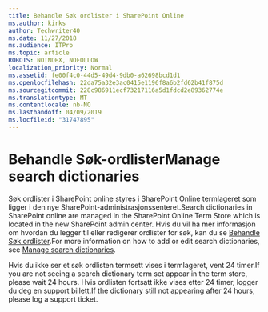 ```yaml
---
title: Behandle Søk ordlister i SharePoint Online
ms.author: kirks
author: Techwriter40
ms.date: 11/27/2018
ms.audience: ITPro
ms.topic: article
ROBOTS: NOINDEX, NOFOLLOW
localization_priority: Normal
ms.assetid: fe00f4c0-44d5-49d4-9db0-a62698bcd1d1
ms.openlocfilehash: 22da75a32e3ac0415e1196f8a6b2fd62b41f875d
ms.sourcegitcommit: 228c986911ecf73217116a5d1fdcd2e89362774e
ms.translationtype: MT
ms.contentlocale: nb-NO
ms.lasthandoff: 04/09/2019
ms.locfileid: "31747895"
---
```

# <a name="manage-search-dictionaries"></a><span data-ttu-id="a0b3b-102">Behandle Søk-ordlister</span><span class="sxs-lookup"><span data-stu-id="a0b3b-102">Manage search dictionaries</span></span>

<span data-ttu-id="a0b3b-103">Søk ordlister i SharePoint online styres i SharePoint Online termlageret som ligger i den nye SharePoint-administrasjonssenteret.</span><span class="sxs-lookup"><span data-stu-id="a0b3b-103">Search dictionaries in SharePoint online are managed in the SharePoint Online Term Store which is located in the new SharePoint admin center.</span></span> <span data-ttu-id="a0b3b-104">Hvis du vil ha mer informasjon om hvordan du legger til eller redigerer ordlister for søk, kan du se [Behandle Søk ordlister](https://go.microsoft.com/fwlink/?linkid=2044669&amp;clcid=0x409).</span><span class="sxs-lookup"><span data-stu-id="a0b3b-104">For more information on how to add or edit search dictionaries, see [Manage search dictionaries](https://go.microsoft.com/fwlink/?linkid=2044669&amp;clcid=0x409).</span></span>
  
<span data-ttu-id="a0b3b-105">Hvis du ikke ser et søk ordlisten termsett vises i termlageret, vent 24 timer.</span><span class="sxs-lookup"><span data-stu-id="a0b3b-105">If you are not seeing a search dictionary term set appear in the term store, please wait 24 hours.</span></span> <span data-ttu-id="a0b3b-106">Hvis ordlisten fortsatt ikke vises etter 24 timer, logger du deg en support billett.</span><span class="sxs-lookup"><span data-stu-id="a0b3b-106">If the dictionary still not appearing after 24 hours, please log a support ticket.</span></span>
  

